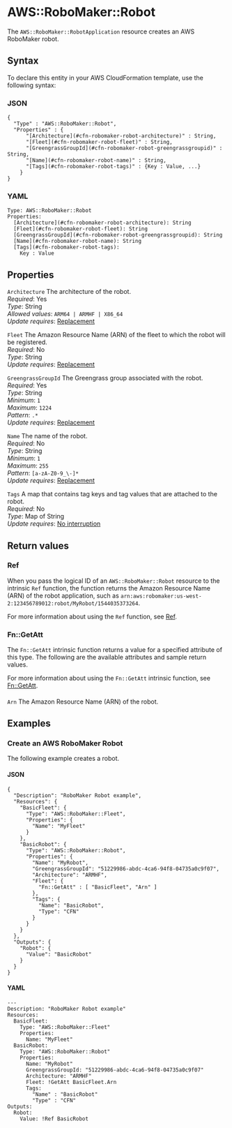 # AWS::RoboMaker::Robot<a name="aws-resource-robomaker-robot"></a>

The `AWS::RoboMaker::RobotApplication` resource creates an AWS RoboMaker robot\.

## Syntax<a name="aws-resource-robomaker-robot-syntax"></a>

To declare this entity in your AWS CloudFormation template, use the following syntax:

### JSON<a name="aws-resource-robomaker-robot-syntax.json"></a>

```
{
  "Type" : "AWS::RoboMaker::Robot",
  "Properties" : {
      "[Architecture](#cfn-robomaker-robot-architecture)" : String,
      "[Fleet](#cfn-robomaker-robot-fleet)" : String,
      "[GreengrassGroupId](#cfn-robomaker-robot-greengrassgroupid)" : String,
      "[Name](#cfn-robomaker-robot-name)" : String,
      "[Tags](#cfn-robomaker-robot-tags)" : {Key : Value, ...}
    }
}
```

### YAML<a name="aws-resource-robomaker-robot-syntax.yaml"></a>

```
Type: AWS::RoboMaker::Robot
Properties: 
  [Architecture](#cfn-robomaker-robot-architecture): String
  [Fleet](#cfn-robomaker-robot-fleet): String
  [GreengrassGroupId](#cfn-robomaker-robot-greengrassgroupid): String
  [Name](#cfn-robomaker-robot-name): String
  [Tags](#cfn-robomaker-robot-tags): 
    Key : Value
```

## Properties<a name="aws-resource-robomaker-robot-properties"></a>

`Architecture`  <a name="cfn-robomaker-robot-architecture"></a>
The architecture of the robot\.  
*Required*: Yes  
*Type*: String  
*Allowed values*: `ARM64 | ARMHF | X86_64`  
*Update requires*: [Replacement](https://docs.aws.amazon.com/AWSCloudFormation/latest/UserGuide/using-cfn-updating-stacks-update-behaviors.html#update-replacement)

`Fleet`  <a name="cfn-robomaker-robot-fleet"></a>
The Amazon Resource Name \(ARN\) of the fleet to which the robot will be registered\.  
*Required*: No  
*Type*: String  
*Update requires*: [Replacement](https://docs.aws.amazon.com/AWSCloudFormation/latest/UserGuide/using-cfn-updating-stacks-update-behaviors.html#update-replacement)

`GreengrassGroupId`  <a name="cfn-robomaker-robot-greengrassgroupid"></a>
The Greengrass group associated with the robot\.  
*Required*: Yes  
*Type*: String  
*Minimum*: `1`  
*Maximum*: `1224`  
*Pattern*: `.*`  
*Update requires*: [Replacement](https://docs.aws.amazon.com/AWSCloudFormation/latest/UserGuide/using-cfn-updating-stacks-update-behaviors.html#update-replacement)

`Name`  <a name="cfn-robomaker-robot-name"></a>
The name of the robot\.  
*Required*: No  
*Type*: String  
*Minimum*: `1`  
*Maximum*: `255`  
*Pattern*: `[a-zA-Z0-9_\-]*`  
*Update requires*: [Replacement](https://docs.aws.amazon.com/AWSCloudFormation/latest/UserGuide/using-cfn-updating-stacks-update-behaviors.html#update-replacement)

`Tags`  <a name="cfn-robomaker-robot-tags"></a>
A map that contains tag keys and tag values that are attached to the robot\.  
*Required*: No  
*Type*: Map of String  
*Update requires*: [No interruption](https://docs.aws.amazon.com/AWSCloudFormation/latest/UserGuide/using-cfn-updating-stacks-update-behaviors.html#update-no-interrupt)

## Return values<a name="aws-resource-robomaker-robot-return-values"></a>

### Ref<a name="aws-resource-robomaker-robot-return-values-ref"></a>

When you pass the logical ID of an `AWS::RoboMaker::Robot` resource to the intrinsic `Ref` function, the function returns the Amazon Resource Name \(ARN\) of the robot application, such as `arn:aws:robomaker:us-west-2:123456789012:robot/MyRobot/1544035373264`\. 

For more information about using the `Ref` function, see [Ref](https://docs.aws.amazon.com/AWSCloudFormation/latest/UserGuide/intrinsic-function-reference-ref.html)\.

### Fn::GetAtt<a name="aws-resource-robomaker-robot-return-values-fn--getatt"></a>

The `Fn::GetAtt` intrinsic function returns a value for a specified attribute of this type\. The following are the available attributes and sample return values\.

For more information about using the `Fn::GetAtt` intrinsic function, see [Fn::GetAtt](https://docs.aws.amazon.com/AWSCloudFormation/latest/UserGuide/intrinsic-function-reference-getatt.html)\.

#### <a name="aws-resource-robomaker-robot-return-values-fn--getatt-fn--getatt"></a>

`Arn`  <a name="Arn-fn::getatt"></a>
The Amazon Resource Name \(ARN\) of the robot\.

## Examples<a name="aws-resource-robomaker-robot--examples"></a>



### Create an AWS RoboMaker Robot<a name="aws-resource-robomaker-robot--examples--Create_an__RoboMaker_Robot"></a>

The following example creates a robot\.

#### JSON<a name="aws-resource-robomaker-robot--examples--Create_an__RoboMaker_Robot--json"></a>

```
{
  "Description": "RoboMaker Robot example",
  "Resources": {
    "BasicFleet": {
      "Type": "AWS::RoboMaker::Fleet",
      "Properties": {
        "Name": "MyFleet"
      }
    },
    "BasicRobot": {
      "Type": "AWS::RoboMaker::Robot",
      "Properties": {
        "Name": "MyRobot",
        "GreengrassGroupId": "51229986-abdc-4ca6-94f8-04735a0c9f07",
        "Architecture": "ARMHF",
        "Fleet": { 
          "Fn::GetAtt" : [ "BasicFleet", "Arn" ] 
        },
        "Tags": {
          "Name": "BasicRobot",
          "Type": "CFN"
        }
      }
    }
  },
  "Outputs": {
    "Robot": {
      "Value": "BasicRobot"
    }
  }
}
```

#### YAML<a name="aws-resource-robomaker-robot--examples--Create_an__RoboMaker_Robot--yaml"></a>

```
---
Description: "RoboMaker Robot example"
Resources:
  BasicFleet:
    Type: "AWS::RoboMaker::Fleet"
    Properties:
      Name: "MyFleet"
  BasicRobot:
    Type: "AWS::RoboMaker::Robot"
    Properties:
      Name: "MyRobot"
      GreengrassGroupId: "51229986-abdc-4ca6-94f8-04735a0c9f07"
      Architecture: "ARMHF"
      Fleet: !GetAtt BasicFleet.Arn
      Tags:
        "Name" : "BasicRobot"
        "Type" : "CFN"
Outputs:
  Robot:
    Value: !Ref BasicRobot
```